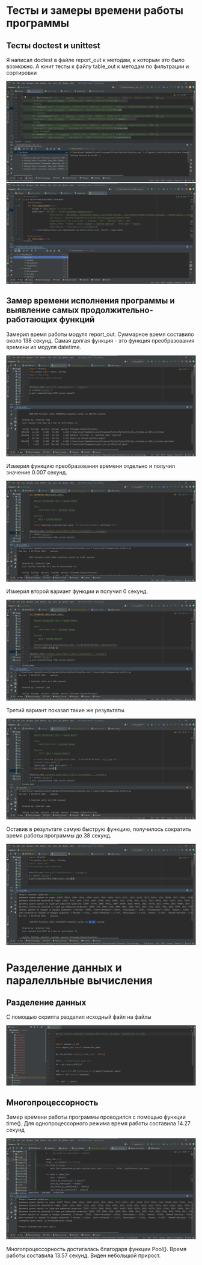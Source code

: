 # Тесты и замеры времени работы программы
## Тесты doctest и unittest
Я написал doctest в файле report_out к методам, к которым это было возможно.
А юнит тесты к файлу table_out к методам по фильтрации и сортировки

![Doctests](https://github.com/RomanChaganov/UrFU_Python_Elearn/blob/main/image/doctests.png)
![Unittests](https://github.com/RomanChaganov/UrFU_Python_Elearn/blob/main/image/unittests.png)

## Замер времени исполнения программы и выявление самых продолжительно-работающих функций
Замерил время работы модуля report_out. Суммарное время составило около 138 секунд. Самая долгая функция - это функция преобразования времени из модуля datetime.

![First_measurement](https://github.com/RomanChaganov/UrFU_Python_Elearn/blob/main/image/datetime_one.png)

Измерил функцию преобразования времени отдельно и получил значение 0.007 секунд.

![Func_measurement](https://github.com/RomanChaganov/UrFU_Python_Elearn/blob/main/image/func_date.png)

Измерил второй вариант функции и получил 0 секунд.

![Firts_analog](https://github.com/RomanChaganov/UrFU_Python_Elearn/blob/main/image/one_analog.png)

Третий вариант показал такие же результаты.

![Second_analog](https://github.com/RomanChaganov/UrFU_Python_Elearn/blob/main/image/second_analog.png)

Оставив в результате самую быструю функцию, получилось сократить время работы программы до 38 секунд.

![Finish_measurement](https://github.com/RomanChaganov/UrFU_Python_Elearn/blob/main/image/finish_test.png)

# Разделение данных и паралелльные вычисления

## Разделение данных
С помощью скрипта разделил исходный файл на файлы

![Data_split](https://github.com/RomanChaganov/UrFU_Python_Elearn/blob/main/image/data_from_years.png)

## Многопроцессорность
Замер времени работы программы проводился с помощью функции time().
Для однопроцессорного режима время работы составила 14.27 секунд

![Without_multiproc](https://github.com/RomanChaganov/UrFU_Python_Elearn/blob/main/image/without_multiproc.png)

Многопроцессорность достигалась благодаря функции Pool().
Время работы составила 13.57 секунд. Виден небольшой прирост.